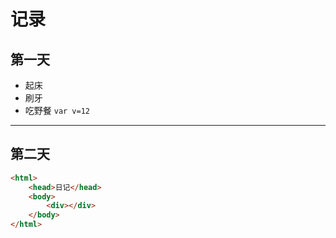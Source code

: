 # 记录
## 第一天
- 起床
- 刷牙
- 吃野餐
`var v=12`
---
## 第二天
```html
<html>
    <head>日记</head>
    <body>
        <div></div>
    </body>
</html>
```

